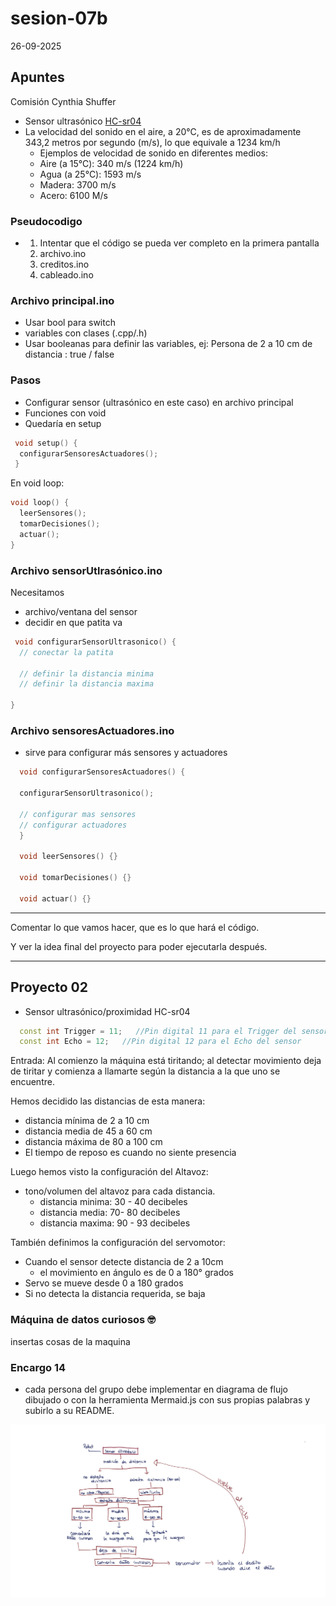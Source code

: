 # sesion-07b

26-09-2025

## Apuntes

Comisión Cynthia Shuffer 

- Sensor ultrasónico [HC-sr04](https://afel.cl/products/sensor-de-ultrasonico-hc-sr04) 
- La velocidad del sonido en el aire, a 20°C, es de aproximadamente 343,2 metros por segundo (m/s), lo que equivale a 1234 km/h
  - Ejemplos de velocidad de sonido en diferentes medios:
  - Aire (a 15°C): 340 m/s (1224 km/h)
  - Agua (a 25°C): 1593 m/s
  - Madera: 3700 m/s
  - Acero: 6100 M/s

### Pseudocodigo

- 1. Intentar que el código se pueda ver completo en la primera pantalla
  2. archivo.ino
  3. creditos.ino
  4. cableado.ino

### Archivo principal.ino

- Usar bool para switch
- variables con clases (.cpp/.h)
- Usar booleanas para definir las variables, ej: Persona de 2 a 10 cm de distancia : true / false

### Pasos

- Configurar sensor (ultrasónico en este caso) en archivo principal
- Funciones con void
- Quedaría en setup

```cpp
 void setup() {
  configurarSensoresActuadores();
 }
```

En void loop:

```cpp
void loop() {
  leerSensores();
  tomarDecisiones();
  actuar();
}
```

### Archivo sensorUtlrasónico.ino

Necesitamos

- archivo/ventana del sensor
- decidir en que patita va

```cpp
 void configurarSensorUltrasonico() {
  // conectar la patita

  // definir la distancia minima
  // definir la distancia maxima

}
```

### Archivo sensoresActuadores.ino

- sirve para configurar más sensores y actuadores

```cpp
  void configurarSensoresActuadores() {

  configurarSensorUltrasonico();

  // configurar mas sensores
  // configurar actuadores
  }

  void leerSensores() {}

  void tomarDecisiones() {}

  void actuar() {}
```
---

Comentar lo que vamos hacer, que es lo que hará el código.

Y ver la idea final del proyecto para poder ejecutarla después.

---

## Proyecto 02 

- Sensor ultrasónico/proximidad HC-sr04

```cpp
  const int Trigger = 11;   //Pin digital 11 para el Trigger del sensor
  const int Echo = 12;   //Pin digital 12 para el Echo del sensor
```

Entrada: Al comienzo la máquina está tiritando; al detectar movimiento deja de tiritar y comienza a llamarte según la distancia a la que uno se encuentre.

Hemos decidido las distancias de esta manera:

- distancia mínima de 2 a 10 cm
- distancia media de 45 a 60 cm
- distancia máxima de 80 a 100 cm
- El tiempo de reposo es cuando no siente presencia

Luego hemos visto la configuración del Altavoz:

- tono/volumen del altavoz para cada distancia.
  - distancia minima: 30 - 40 decibeles
  - distancia media: 70- 80 decibeles
  - distancia maxima: 90 - 93 decibeles
 
También definimos la configuración del servomotor:

- Cuando el sensor detecte distancia de 2 a 10cm
  - el movimiento en ángulo es de 0 a 180° grados   
- Servo se mueve desde 0 a 180 grados
- Si no detecta la distancia requerida, se baja 

### Máquina de datos curiosos 🤓

insertas cosas de la maquina 

### Encargo 14

- cada persona del grupo debe implementar en diagrama de flujo dibujado o con la herramienta Mermaid.js con sus propias palabras y subirlo a su README.

![Diagrama](./imagenes/diagramaDeRobot.jpg)
